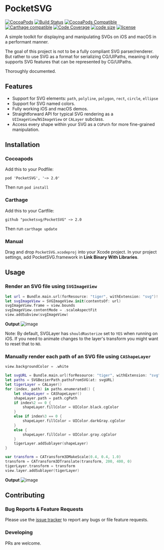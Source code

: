 # PocketSVG

[![CocoaPods](https://img.shields.io/cocoapods/p/PocketSVG.svg?maxAge=3601)](https://cocoapods.org/pods/PocketSVG) [![Build Status](https://travis-ci.org/pocketsvg/PocketSVG.svg?branch=master)](https://travis-ci.org/pocketsvg/PocketSVG) [![CocoaPods Compatible](https://img.shields.io/cocoapods/v/PocketSVG.svg)](https://cocoapods.org/pods/PocketSVG) [![Carthage compatible](https://img.shields.io/badge/Carthage-compatible-4BC51D.svg?style=flat)](https://github.com/Carthage/Carthage) [![Code Coverage](https://img.shields.io/cocoapods/metrics/doc-percent/PocketSVG.svg)](http://cocoadocs.org/docsets/PocketSVG) [![code size](https://img.shields.io/github/languages/code-size/pocketsvg/pocketsvg.svg)](#) [![license](https://img.shields.io/github/license/pocketsvg/pocketsvg.svg)](https://github.com/pocketsvg/PocketSVG/blob/master/LICENSE)


A simple toolkit for displaying and manipulating SVGs on iOS and macOS in a performant manner.

The goal of this project is not to be a fully compliant SVG parser/renderer. But rather to use SVG as a format for serializing CG/UIPaths, meaning it only supports SVG features that can be represented by CG/UIPaths.

Thoroughly documented.

## Features

* Support for SVG elements: `path`, `polyline`, `polygon`, `rect`, `circle`, `ellipse`
* Support for SVG named colors.
* Fully working iOS and macOS demos.
* Straightforward API for typical SVG rendering as a `UIImageView`/`NSImageView` or `CALayer` subclass.
* Access every shape within your SVG as a `CGPath` for more fine-grained manipulation.


## Installation

### Cocoapods

Add this to your Podfile:

```
pod 'PocketSVG', '~> 2.0'
```

Then run `pod install`

### Carthage

Add this to your Cartfile:
```
github "pocketsvg/PocketSVG" ~> 2.0
```

Then run `carthage update`

### Manual

Drag and drop `PocketSVG.xcodeproj` into your Xcode project. In your project settings, add PocketSVG.framework in **Link Binary With Libraries**.


## Usage

### Render an SVG file using `SVGImageView`

```swift
let url = Bundle.main.url(forResource: "tiger", withExtension: "svg")!
let svgImageView = SVGImageView.init(contentsOf: url)
svgImageView.frame = view.bounds
svgImageView.contentMode = .scaleAspectFit
view.addSubview(svgImageView)
```

**Output**
![image](https://user-images.githubusercontent.com/1756909/38315263-6664fe64-3828-11e8-8d49-1e0c52f3d4e2.png)

Note: By default, SVGLayer has `shouldRasterize` set to `YES` when running on iOS. If you need to animate changes to the layer's transform you might want to reset that to `NO`.


### Manually render each path of an SVG file using `CAShapeLayer`

```swift
view.backgroundColor = .white

let svgURL = Bundle.main.url(forResource: "tiger", withExtension: "svg")!
let paths = SVGBezierPath.pathsFromSVG(at: svgURL)
let tigerLayer = CALayer()
for (index, path) in paths.enumerated() {
    let shapeLayer = CAShapeLayer()
    shapeLayer.path = path.cgPath
    if index%2 == 0 {
        shapeLayer.fillColor = UIColor.black.cgColor
    }
    else if index%3 == 0 {
        shapeLayer.fillColor = UIColor.darkGray.cgColor
    }
    else {
        shapeLayer.fillColor = UIColor.gray.cgColor
    }
    tigerLayer.addSublayer(shapeLayer)
}

var transform = CATransform3DMakeScale(0.4, 0.4, 1.0)
transform = CATransform3DTranslate(transform, 200, 400, 0)
tigerLayer.transform = transform
view.layer.addSublayer(tigerLayer)
```

**Output**
![image](https://user-images.githubusercontent.com/1756909/38315982-f3f7017c-3829-11e8-9c7f-420eb15e727e.png)

## Contributing

### Bug Reports & Feature Requests

Please use the [issue tracker](https://github.com/arielelkin/pocketsvg/issues) to report any bugs or file feature requests.

### Developing

PRs are welcome.
